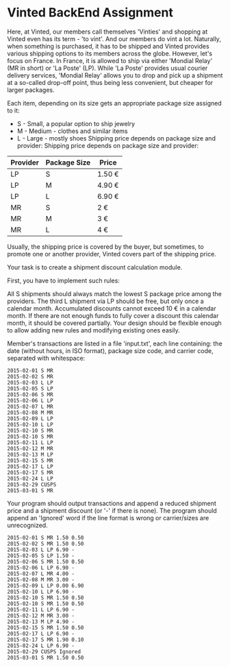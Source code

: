 # Vinted BackEnd Assignment

Here, at Vinted, our members call themselves 'Vinties' and shopping at Vinted even has its term - 'to vint'. And our members do vint a lot. Naturally, when something is purchased, it has to be shipped and Vinted provides various shipping options to its members across the globe. However, let's focus on France. In France, it is allowed to ship via either 'Mondial Relay' (MR in short) or 'La Poste' (LP). While 'La Poste' provides usual courier delivery services, 'Mondial Relay' allows you to drop and pick up a shipment at a so-called drop-off point, thus being less convenient, but cheaper for larger packages.

Each item, depending on its size gets an appropriate package size assigned to it:

* S - Small, a popular option to ship jewelry
* M - Medium - clothes and similar items
* L - Large - mostly shoes
Shipping price depends on package size and provider:
Shipping price depends on package size and provider:

| Provider | Package Size | Price  |
| -------- | ------------ | ------ |
| LP       | S            | 1.50 € |
| LP       | M            | 4.90 € |
| LP	     | L	          | 6.90 € |
| MR	     | S	          | 2 €    |
| MR	     | M 	          | 3 €    |
| MR	     | L	          | 4 €    |

Usually, the shipping price is covered by the buyer, but sometimes, to promote one or another provider, Vinted covers part of the shipping price.

Your task is to create a shipment discount calculation module.

First, you have to implement such rules:

All S shipments should always match the lowest S package price among the providers.
The third L shipment via LP should be free, but only once a calendar month.
Accumulated discounts cannot exceed 10 € in a calendar month. If there are not enough funds to fully cover a discount this calendar month, it should be covered partially.
Your design should be flexible enough to allow adding new rules and modifying existing ones easily.

Member's transactions are listed in a file 'input.txt', each line containing: the date (without hours, in ISO format), package size code, and carrier code, separated with whitespace:

```
2015-02-01 S MR
2015-02-02 S MR
2015-02-03 L LP
2015-02-05 S LP
2015-02-06 S MR
2015-02-06 L LP
2015-02-07 L MR
2015-02-08 M MR
2015-02-09 L LP
2015-02-10 L LP
2015-02-10 S MR
2015-02-10 S MR
2015-02-11 L LP
2015-02-12 M MR
2015-02-13 M LP
2015-02-15 S MR
2015-02-17 L LP
2015-02-17 S MR
2015-02-24 L LP
2015-02-29 CUSPS
2015-03-01 S MR
```

Your program should output transactions and append a reduced shipment price and a shipment discount (or '-' if there is none). The program should append an 'Ignored' word if the line format is wrong or carrier/sizes are unrecognized.

```
2015-02-01 S MR 1.50 0.50
2015-02-02 S MR 1.50 0.50
2015-02-03 L LP 6.90 -
2015-02-05 S LP 1.50 -
2015-02-06 S MR 1.50 0.50
2015-02-06 L LP 6.90 -
2015-02-07 L MR 4.00 -
2015-02-08 M MR 3.00 -
2015-02-09 L LP 0.00 6.90
2015-02-10 L LP 6.90 -
2015-02-10 S MR 1.50 0.50
2015-02-10 S MR 1.50 0.50
2015-02-11 L LP 6.90 -
2015-02-12 M MR 3.00 -
2015-02-13 M LP 4.90 -
2015-02-15 S MR 1.50 0.50
2015-02-17 L LP 6.90 -
2015-02-17 S MR 1.90 0.10
2015-02-24 L LP 6.90 -
2015-02-29 CUSPS Ignored
2015-03-01 S MR 1.50 0.50
```
